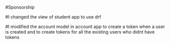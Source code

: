 #Sponsorship

#I changed the view of student app to use drf

#I modified the account model in account app to create a token when a user is created and to create tokens for all the existing users who didnt have tokens
